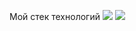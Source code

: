 Мой стек технологий
<img src="https://img.shields.io/badge/JavaScript-JavaScript-blue" />
<img src="https://img.shields.io/badge/JavaScript-red?style=for-the-badge&logo=javascript&logoColor=339933"/>
